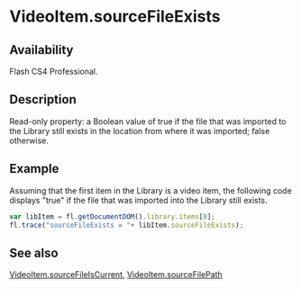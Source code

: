 # VideoItem.sourceFileExists

## Availability

Flash CS4 Professional.

## Description

Read-only property: a Boolean value of true if the file that was imported to the Library still exists in the location from where it was imported; false otherwise.

## Example

Assuming that the first item in the Library is a video item, the following code displays "true" if the file that was imported into the Library still exists.

```javascript
var libItem = fl.getDocumentDOM().library.items[0];
fl.trace("sourceFileExists = "+ libItem.sourceFileExists);
```

## See also

[VideoItem.sourceFileIsCurrent](../VideoItem_object/VideoItem4.md), [VideoItem.sourceFilePath](../VideoItem_object/VideoItem5.md)
